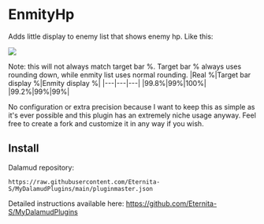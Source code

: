 # EnmityHp
Adds little display to enemy list that shows enemy hp. Like this:

![](https://i.imgur.com/OHmeHhn.png)

Note: this will not always match target bar %. Target bar % always uses rounding down, while enmity list uses normal rounding.
|Real %|Target bar display %|Enmity display %|
|---|---|---|
|99.8%|99%|100%|
|99.2%|99%|99%|

No configuration or extra precision because I want to keep this as simple as it's ever possible and this plugin has an extremely niche usage anyway. 
Feel free to create a fork and customize it in any way if you wish.

## Install
Dalamud repository:

`https://raw.githubusercontent.com/Eternita-S/MyDalamudPlugins/main/pluginmaster.json`

Detailed instructions available here: https://github.com/Eternita-S/MyDalamudPlugins
